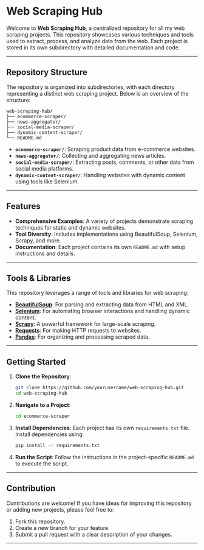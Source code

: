 # Web Scraping Hub

Welcome to **Web Scraping Hub**, a centralized repository for all my web scraping projects. This repository showcases various techniques and tools used to extract, process, and analyze data from the web. Each project is stored in its own subdirectory with detailed documentation and code.

---

## Repository Structure

The repository is organized into subdirectories, with each directory representing a distinct web scraping project. Below is an overview of the structure:

```
web-scraping-hub/
├── ecommerce-scraper/
├── news-aggregator/
├── social-media-scraper/
├── dynamic-content-scraper/
└── README.md
```

- **`ecommerce-scraper/`**: Scraping product data from e-commerce websites.
- **`news-aggregator/`**: Collecting and aggregating news articles.
- **`social-media-scraper/`**: Extracting posts, comments, or other data from social media platforms.
- **`dynamic-content-scraper/`**: Handling websites with dynamic content using tools like Selenium.

---

## Features

- **Comprehensive Examples**: A variety of projects demonstrate scraping techniques for static and dynamic websites.
- **Tool Diversity**: Includes implementations using BeautifulSoup, Selenium, Scrapy, and more.
- **Documentation**: Each project contains its own `README.md` with setup instructions and details.

---

## Tools & Libraries

This repository leverages a range of tools and libraries for web scraping:

- **[BeautifulSoup](https://www.crummy.com/software/BeautifulSoup/)**: For parsing and extracting data from HTML and XML.
- **[Selenium](https://www.selenium.dev/)**: For automating browser interactions and handling dynamic content.
- **[Scrapy](https://scrapy.org/)**: A powerful framework for large-scale scraping.
- **[Requests](https://docs.python-requests.org/en/latest/)**: For making HTTP requests to websites.
- **[Pandas](https://pandas.pydata.org/)**: For organizing and processing scraped data.

---

## Getting Started

1. **Clone the Repository**:
   ```bash
   git clone https://github.com/yourusername/web-scraping-hub.git
   cd web-scraping-hub
   ```

2. **Navigate to a Project**:
   ```bash
   cd ecommerce-scraper
   ```

3. **Install Dependencies**:
   Each project has its own `requirements.txt` file. Install dependencies using:
   ```bash
   pip install -r requirements.txt
   ```

4. **Run the Script**:
   Follow the instructions in the project-specific `README.md` to execute the script.

---

## Contribution

Contributions are welcome! If you have ideas for improving this repository or adding new projects, please feel free to:

1. Fork this repository.
2. Create a new branch for your feature.
3. Submit a pull request with a clear description of your changes.

---


